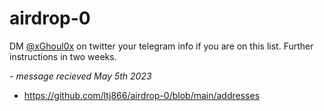 # airdrop-0
DM [@xGhoul0x](https://twitter.com/xGhoul0x) on twitter your telegram info if you are on this list. Further instructions in two weeks.

 \- *message recieved May 5th 2023*

- https://github.com/ltj866/airdrop-0/blob/main/addresses
